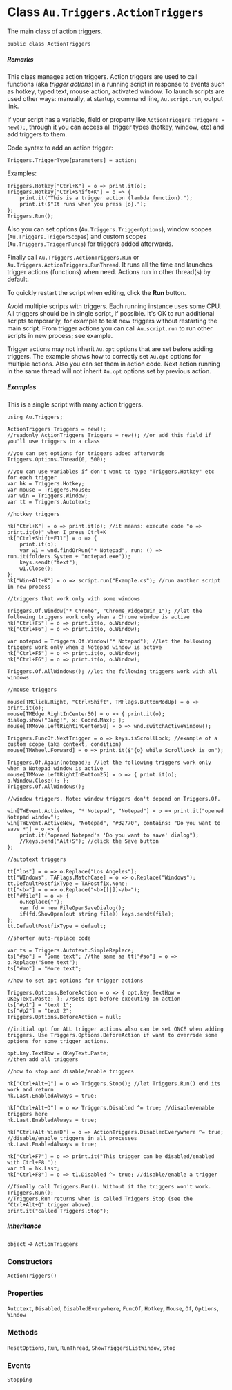 # Class `Au.Triggers.ActionTriggers`

The main class of action triggers.

```
public class ActionTriggers
```

##### Remarks

This class manages action triggers. Action triggers are used to call functions (aka *trigger actions*) in a running script in response to events such as hotkey, typed text, mouse action, activated window. To launch scripts are used other ways: manually, at startup, command line, `Au.script.run`, output link.

If your script has a variable, field or property like `ActionTriggers Triggers = new();`, through it you can access all trigger types (hotkey, window, etc) and add triggers to them.

Code syntax to add an action trigger:

```
Triggers.TriggerType[parameters] = action;
```

Examples:

```
Triggers.Hotkey["Ctrl+K"] = o => print.it(o);
Triggers.Hotkey["Ctrl+Shift+K"] = o => {
	print.it("This is a trigger action (lambda function).");
	print.it($"It runs when you press {o}.");
};
Triggers.Run();
```

Also you can set options (`Au.Triggers.TriggerOptions`), window scopes (`Au.Triggers.TriggerScopes`) and custom scopes (`Au.Triggers.TriggerFuncs`) for triggers added afterwards.

Finally call `Au.Triggers.ActionTriggers.Run` or `Au.Triggers.ActionTriggers.RunThread`. It runs all the time and launches trigger actions (functions) when need. Actions run in other thread(s) by default.

To quickly restart the script when editing, click the **Run** button.

Avoid multiple scripts with triggers. Each running instance uses some CPU. All triggers should be in single script, if possible. It's OK to run additional scripts temporarily, for example to test new triggers without restarting the main script. From trigger actions you can call `Au.script.run` to run other scripts in new process; see example.

Trigger actions may not inherit `Au.opt` options that are set before adding triggers. The example shows how to correctly set `Au.opt` options for multiple actions. Also you can set them in action code. Next action running in the same thread will not inherit `Au.opt` options set by previous action.

##### Examples

This is a single script with many action triggers.

```
using Au.Triggers;

ActionTriggers Triggers = new();
//readonly ActionTriggers Triggers = new(); //or add this field if you'll use triggers in a class

//you can set options for triggers added afterwards
Triggers.Options.Thread(0, 500);

//you can use variables if don't want to type "Triggers.Hotkey" etc for each trigger
var hk = Triggers.Hotkey;
var mouse = Triggers.Mouse;
var win = Triggers.Window;
var tt = Triggers.Autotext;

//hotkey triggers

hk["Ctrl+K"] = o => print.it(o); //it means: execute code "o => print.it(o)" when I press Ctrl+K
hk["Ctrl+Shift+F11"] = o => {
	print.it(o);
	var w1 = wnd.findOrRun("* Notepad", run: () => run.it(folders.System + "notepad.exe"));
	keys.sendt("text");
	w1.Close();
};
hk["Win+Alt+K"] = o => script.run("Example.cs"); //run another script in new process

//triggers that work only with some windows

Triggers.Of.Window("* Chrome", "Chrome_WidgetWin_1"); //let the following triggers work only when a Chrome window is active
hk["Ctrl+F5"] = o => print.it(o, o.Window);
hk["Ctrl+F6"] = o => print.it(o, o.Window);

var notepad = Triggers.Of.Window("* Notepad"); //let the following triggers work only when a Notepad window is active
hk["Ctrl+F5"] = o => print.it(o, o.Window);
hk["Ctrl+F6"] = o => print.it(o, o.Window);

Triggers.Of.AllWindows(); //let the following triggers work with all windows

//mouse triggers

mouse[TMClick.Right, "Ctrl+Shift", TMFlags.ButtonModUp] = o => print.it(o);
mouse[TMEdge.RightInCenter50] = o => { print.it(o); dialog.show("Bang!", x: Coord.Max); };
mouse[TMMove.LeftRightInCenter50] = o => wnd.switchActiveWindow();

Triggers.FuncOf.NextTrigger = o => keys.isScrollLock; //example of a custom scope (aka context, condition)
mouse[TMWheel.Forward] = o => print.it($"{o} while ScrollLock is on");

Triggers.Of.Again(notepad); //let the following triggers work only when a Notepad window is active
mouse[TMMove.LeftRightInBottom25] = o => { print.it(o); o.Window.Close(); };
Triggers.Of.AllWindows();

//window triggers. Note: window triggers don't depend on Triggers.Of.

win[TWEvent.ActiveNew, "* Notepad", "Notepad"] = o => print.it("opened Notepad window");
win[TWEvent.ActiveNew, "Notepad", "#32770", contains: "Do you want to save *"] = o => {
	print.it("opened Notepad's 'Do you want to save' dialog");
	//keys.send("Alt+S"); //click the Save button
};

//autotext triggers

tt["los"] = o => o.Replace("Los Angeles");
tt["WIndows", TAFlags.MatchCase] = o => o.Replace("Windows");
tt.DefaultPostfixType = TAPostfix.None;
tt["<b>"] = o => o.Replace("<b>[[|]]</b>");
tt["#file"] = o => {
	o.Replace("");
	var fd = new FileOpenSaveDialog();
	if(fd.ShowOpen(out string file)) keys.sendt(file);
};
tt.DefaultPostfixType = default;

//shorter auto-replace code

var ts = Triggers.Autotext.SimpleReplace;
ts["#so"] = "Some text"; //the same as tt["#so"] = o => o.Replace("Some text");
ts["#mo"] = "More text";

//how to set opt options for trigger actions

Triggers.Options.BeforeAction = o => { opt.key.TextHow = OKeyText.Paste; }; //sets opt before executing an action
ts["#p1"] = "text 1";
ts["#p2"] = "text 2";
Triggers.Options.BeforeAction = null;

//initial opt for ALL trigger actions also can be set ONCE when adding triggers. Use Triggers.Options.BeforeAction if want to override some options for some trigger actions.

opt.key.TextHow = OKeyText.Paste;
//then add all triggers

//how to stop and disable/enable triggers

hk["Ctrl+Alt+Q"] = o => Triggers.Stop(); //let Triggers.Run() end its work and return
hk.Last.EnabledAlways = true;

hk["Ctrl+Alt+D"] = o => Triggers.Disabled ^= true; //disable/enable triggers here
hk.Last.EnabledAlways = true;

hk["Ctrl+Alt+Win+D"] = o => ActionTriggers.DisabledEverywhere ^= true; //disable/enable triggers in all processes
hk.Last.EnabledAlways = true;

hk["Ctrl+F7"] = o => print.it("This trigger can be disabled/enabled with Ctrl+F8.");
var t1 = hk.Last;
hk["Ctrl+F8"] = o => t1.Disabled ^= true; //disable/enable a trigger

//finally call Triggers.Run(). Without it the triggers won't work.
Triggers.Run();
//Triggers.Run returns when is called Triggers.Stop (see the "Ctrl+Alt+Q" trigger above).
print.it("called Triggers.Stop");
```

##### Inheritance

`object` → `ActionTriggers`

### Constructors

`ActionTriggers()`

### Properties

`Autotext`, `Disabled`, `DisabledEverywhere`, `FuncOf`, `Hotkey`, `Mouse`, `Of`, `Options`, `Window`

### Methods

`ResetOptions`, `Run`, `RunThread`, `ShowTriggersListWindow`, `Stop`

### Events

`Stopping`